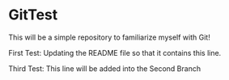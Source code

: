 # GitTest
This will be a simple repository to familiarize myself with Git!

First Test: Updating the README file so that it contains this line.

Third Test: This line will be added into the Second Branch
